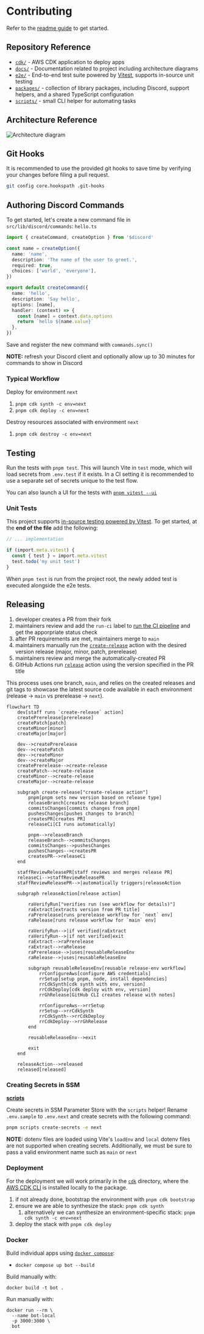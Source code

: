 # Contributing

Refer to the [readme guide](./README.md#getting-started) to get started.

## Repository Reference

- [`cdk/`](./cdk) - AWS CDK application to deploy apps
- [`docs/`](./docs) - Documentation related to project including architecture diagrams
- [`e2e/`](./e2e) - End-to-end test suite powered by [Vitest](https://vitest.dev/), supports in-source unit testing
- [`packages/`](./packages) - collection of library packages, including Discord, support helpers, and a shared TypeScript configuration
- [`scripts/`](./scripts) - small CLI helper for automating tasks

## Architecture Reference

![Architecture diagram](./docs/architecture-diagram-0.7.0.png)

## Git Hooks

It is recommended to use the provided git hooks to save time by verifying your changes before filing a pull request.

```bash
git config core.hookspath .git-hooks
```

## Authoring Discord Commands

To get started, let's create a new command file in `src/lib/discord/commands`: `hello.ts`

```ts
import { createCommand, createOption } from '$discord'

const name = createOption({
  name: 'name',
  description: 'The name of the user to greet.',
  required: true,
  choices: ['world', 'everyone'],
})

export default createCommand({
  name: 'hello',
  description: 'Say hello',
  options: [name],
  handler: (context) => {
    const [name] = context.data.options
    return `hello ${name.value}`
  },
})
```

Save and register the new command with `commands.sync()`

**NOTE:** refresh your Discord client and optionally allow up to 30 minutes for commands to show in Discord

### Typical Workflow

Deploy for environment `next`

1. `pnpm cdk synth -c env=next`
2. `pnpm cdk deploy -c env=next`

Destroy resources associated with environment `next`

1. `pnpm cdk destroy -c env=next`

## Testing

Run the tests with `pnpm test`. This will launch Vite in `test` mode, which will load secrets from `.env.test` if it exists. In a CI setting it is recommended to use a separate set of secrets unique to the test flow.

You can also launch a UI for the tests with [`pnpm vitest --ui`](https://vitest.dev/guide/ui.html#vitest-ui)

### Unit Tests

This project supports [in-source testing powered by Vitest](https://vitest.dev/guide/in-source.html). To get started, at the **end of the file** add the following:

```ts
// ... implementation

if (import.meta.vitest) {
  const { test } = import.meta.vitest
  test.todo('my unit test')
}
```

When `pnpm test` is run from the project root, the newly added test is executed alongside the e2e tests.

## Releasing

1. developer creates a PR from their fork
2. maintainers review and add the `run-ci` label to [run the CI pipeline](./.github/workflows/ci.yml) and get the apporpriate status check
3. after PR requirements are met, maintainers merge to `main`
4. maintainers manually run the [`create-release`](./.github/workflows/create-release.yml) action with the desired version release (major, minor, patch, prerelease)
5. maintainers review and merge the automatically-created PR
6. GitHub Actions run [`release`](./.github/workflows/release.yml) action using the version specified in the PR title

This process uses one branch, `main`, and relies on the created releases and git tags to showcase the latest source code available in each environment (release -> `main` vs prerelease -> `next`).

```mermaid
flowchart TD
    dev[staff runs `create-release` action]
    createPrerelease[prerelease]
    createPatch[patch]
    createMinor[minor]
    createMajor[major]

    dev-->createPrerelease
    dev-->createPatch
    dev-->createMinor
    dev-->createMajor
    createPrerelease-->create-release
    createPatch-->create-release
    createMinor-->create-release
    createMajor-->create-release

    subgraph create-release["create-release action"]
        pnpm[pnpm sets new version based on release type]
        releaseBranch[creates release branch]
        commitsChanges[commits changes from pnpm]
        pushesChanges[pushes changes to branch]
        createsPR[creates PR]
        releaseCi[CI runs automatically]

        pnpm-->releaseBranch
        releaseBranch-->commitsChanges
        commitsChanges-->pushesChanges
        pushesChanges-->createsPR
        createsPR-->releaseCi
    end

    staffReviewReleasePR[staff reviews and merges release PR]
    releaseCi-->staffReviewReleasePR
    staffReviewReleasePR-->|automatically triggers|releaseAction

    subgraph releaseAction[release action]

        raVerifyRun["verifies run (see workflow for details)"]
        raExtract[extracts version from PR title]
        raPrerelease[runs prerelease workflow for `next` env]
        raRelease[runs release workflow for `main` env]

        raVerifyRun-->|if verified|raExtract
        raVerifyRun-->|if not verified|exit
        raExtract-->raPrerelease
        raExtract-->raRelease
        raPrerelease-->|uses|reusableReleaseEnv
        raRelease-->|uses|reusableReleaseEnv

        subgraph reusableReleaseEnv[reusable release-env workflow]
            rrConfigureAws[configure AWS credentials]
            rrSetup[setup pnpm, node, install dependencies]
            rrCdkSynth[cdk synth with env, version]
            rrCdkDeploy[cdk deploy with env, version]
            rrGhRelease[GitHub CLI creates release with notes]

            rrConfigureAws-->rrSetup
            rrSetup-->rrCdkSynth
            rrCdkSynth-->rrCdkDeploy
            rrCdkDeploy-->rrGhRelease
        end

        reusableReleaseEnv-->exit

        exit
    end

    releaseAction-->released
    released[released]
```

### Creating Secrets in SSM

**[scripts](./packages/scripts)**

Create secrets in SSM Parameter Store with the `scripts` helper! Rename `.env.sample` to `.env.next` and create secrets with the following command:

```bash
pnpm scripts create-secrets -e next
```

**NOTE:** dotenv files are loaded using Vite's `loadEnv` and `local` dotenv files are not supported when creating secrets. Additionally, we must be sure to pass a valid environment name such as `main` or `next`

### Deployment

For the deployment we will work primarily in the [`cdk`](./cdk) directory, where the [AWS CDK CLI](https://www.npmjs.com/package/aws-cdk) is installed locally to the package.

1. if not already done, bootstrap the environment with `pnpm cdk bootstrap`
2. ensure we are able to synthesize the stack: `pnpm cdk synth`
   1. alternatively we can synthesize an environment-specific stack: `pnpm cdk synth -c env=next`
3. deploy the stack with `pnpm cdk deploy`

### Docker

Build individual apps using [`docker compose`](https://docs.docker.com/compose/):

- `docker compose up bot --build`

Build manually with:

```shell
docker build -t bot .
```

Run manually with:

```shell
docker run --rm \
  --name bot-local
  -p 3000:3000 \
  bot
```
